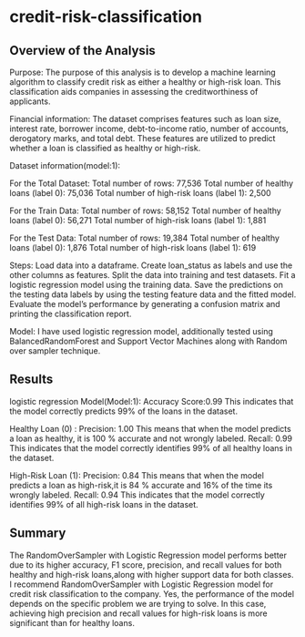 # credit-risk-classification


## Overview of the Analysis

Purpose:
The purpose of this analysis is to develop a machine learning algorithm to classify credit risk as either a healthy or high-risk loan. This classification aids companies in assessing the creditworthiness of applicants.

Financial information:
The dataset comprises features such as loan size, interest rate, borrower income, debt-to-income ratio, number of accounts, derogatory marks, and total debt. These features are utilized to predict whether a loan is classified as healthy or high-risk.

Dataset information(model:1):

For the Total Dataset:
Total number of rows: 77,536
Total number of healthy loans (label 0): 75,036
Total number of high-risk loans (label 1): 2,500


For the Train Data:
Total number of rows: 58,152
Total number of healthy loans (label 0): 56,271
Total number of high-risk loans (label 1): 1,881

For the Test Data:
Total number of rows: 19,384
Total number of healthy loans (label 0): 1,876
Total number of high-risk loans (label 1): 619

Steps:
Load data into a dataframe.
Create loan_status as labels and use the other columns as features.
Split the data into training and test datasets.
Fit a logistic regression model using the training data.
Save the predictions on the testing data labels by using the testing feature data and the fitted model.
Evaluate the model’s performance by generating a confusion matrix and printing the classification report.

Model:
I have used logistic regression model, additionally tested using BalancedRandomForest and Support Vector Machines along with Random over sampler technique.


## Results
logistic regression Model(Model:1):
Accuracy Score:0.99
This indicates  that the model correctly predicts 99% of the loans in the dataset.

Healthy Loan (0) :
Precision: 1.00
This means that when the model predicts a loan as healthy, it is 100 % accurate and not wrongly labeled.
Recall: 0.99
This indicates that the model correctly identifies 99% of all healthy loans in the dataset.

High-Risk Loan (1):
Precision: 0.84
This means that when the model predicts a loan as high-risk,it is 84 % accurate and 16% of the time its wrongly labeled. 
Recall: 0.94
This indicates that the model correctly identifies 99% of all high-risk loans in the dataset.

## Summary
The RandomOverSampler with Logistic Regression model performs better due to its higher accuracy, F1 score, precision, and recall values for both healthy and high-risk loans,along with higher support data for both classes.
I recommend  RandomOverSampler with Logistic Regression model  for credit risk classification to the company.
Yes, the performance of the model depends on the specific problem we are trying to solve. In this case, achieving high precision and recall values for high-risk loans is more significant than for healthy loans.



